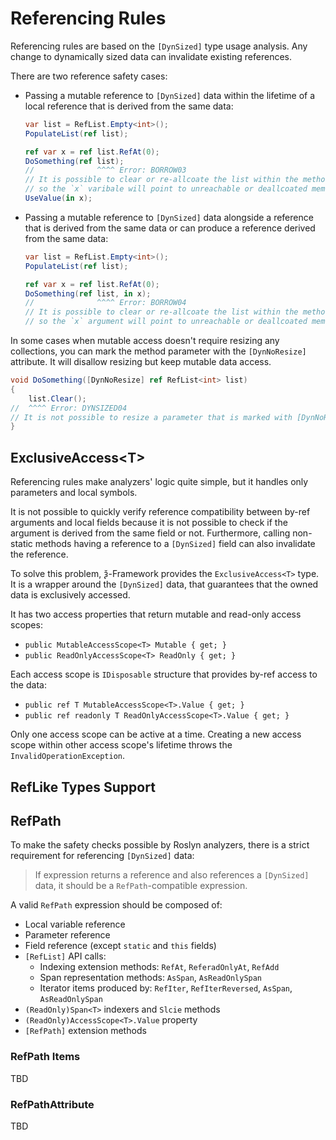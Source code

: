 # Referencing Rules

Referencing rules are based on the `[DynSized]` type usage analysis.
Any change to dynamically sized data can invalidate existing references.

There are two reference safety cases:
- Passing a mutable reference to `[DynSized]` data within the lifetime
of a local reference that is derived from the same data:
    ```csharp
    var list = RefList.Empty<int>();
    PopulateList(ref list);
    
    ref var x = ref list.RefAt(0);
    DoSomething(ref list);
    //              ^^^^ Error: BORROW03
    // It is possible to clear or re-allcoate the list within the method,
    // so the `x` varibale will point to unreachable or deallcoated memory
    UseValue(in x);
    ```
- Passing a mutable reference to `[DynSized]` data alongside a reference
that is derived from the same data or can produce a reference derived from the same data:
    ```csharp
    var list = RefList.Empty<int>();
    PopulateList(ref list);
    
    ref var x = ref list.RefAt(0);
    DoSomething(ref list, in x);
    //              ^^^^ Error: BORROW04
    // It is possible to clear or re-allcoate the list within the method,
    // so the `x` argument will point to unreachable or deallcoated memory
    ```

In some cases when mutable access doesn't require resizing any collections,
you can mark the method parameter with the `[DynNoResize]` attribute.
It will disallow resizing but keep mutable data access.

```csharp
void DoSomething([DynNoResize] ref RefList<int> list)
{
    list.Clear();
//  ^^^^ Error: DYNSIZED04
// It is not possible to resize a parameter that is marked with [DynNoResize]
}
```

## ExclusiveAccess\<T\>

Referencing rules make analyzers' logic quite simple, but it handles only parameters and local symbols.

It is not possible to quickly verify reference compatibility between by-ref arguments and local fields
because it is not possible to check if the argument is derived from the same field or not.
Furthermore, calling non-static methods having a reference to a `[DynSized]` field can also invalidate the reference.

To solve this problem, ѯ-Framework provides the `ExclusiveAccess<T>` type.
It is a wrapper around the `[DynSized]` data, that guarantees that the owned data is exclusively accessed.

It has two access properties that return mutable and read-only access scopes:
- `public MutableAccessScope<T> Mutable { get; }`
- `public ReadOnlyAccessScope<T> ReadOnly { get; }`

Each access scope is `IDisposable` structure that provides by-ref access to the data:
- `public ref T MutableAccessScope<T>.Value { get; }`
- `public ref readonly T ReadOnlyAccessScope<T>.Value { get; }`

Only one access scope can be active at a time.
Creating a new access scope within other access scope's lifetime throws the `InvalidOperationException`.

## RefLike Types Support

## RefPath

To make the safety checks possible by Roslyn analyzers,
there is a strict requirement for referencing `[DynSized]` data:

> If expression returns a reference and also references a `[DynSized]` data,
> it should be a `RefPath`-compatible expression.

A valid `RefPath` expression should be composed of:
- Local variable reference
- Parameter reference
- Field reference (except `static` and `this` fields)
- `[RefList]` API calls:
  - Indexing extension methods: `RefAt`, `ReferadOnlyAt`, `RefAdd`
  - Span representation methods: `AsSpan`, `AsReadOnlySpan`
  - Iterator items produced by: `RefIter`, `RefIterReversed`, `AsSpan`, `AsReadOnlySpan`
- `(ReadOnly)Span<T>` indexers and `Slcie` methods
- `(ReadOnly)AccessScope<T>.Value` property
- `[RefPath]` extension methods

### RefPath Items

TBD

### RefPathAttribute

TBD